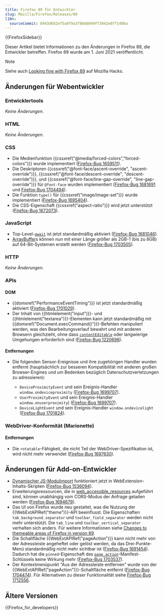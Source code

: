 ```yaml
---
title: Firefox 89 für Entwickler
slug: Mozilla/Firefox/Releases/89
l10n:
  sourceCommit: 8943d682ef5a0f9a3f8b66049ff3042e07f140ba
---
```


{{FirefoxSidebar}}

Dieser Artikel bietet Informationen zu den Änderungen in Firefox 89, die Entwickler betreffen. Firefox 89 wurde am 1. Juni 2021 veröffentlicht.

> [!NOTE]
> Siehe auch [Looking fine with Firefox 89](https://hacks.mozilla.org/2021/06/looking-fine-with-firefox-89/) auf Mozilla Hacks.

## Änderungen für Webentwickler

### Entwicklertools

_Keine Änderungen._

### HTML

_Keine Änderungen._

### CSS

- Die Medienfunktion {{cssxref("@media/forced-colors","forced-colors")}} wurde implementiert ([Firefox-Bug 1659511](https://bugzil.la/1659511)).
- Die Deskriptoren {{cssxref("@font-face/ascent-override", "ascent-override")}}, {{cssxref("@font-face/descent-override", "descent-override")}}, und {{cssxref("@font-face/line-gap-override", "line-gap-override")}} für `@font-face` wurden implementiert ([Firefox-Bug 1681691](https://bugzil.la/1681691) und [Firefox-Bug 1704494](https://bugzil.la/1704494)).
- Die Funktion `type()` für {{cssxref("image/image-set")}} wurde implementiert ([Firefox-Bug 1695404](https://bugzil.la/1695404)).
- Die CSS-Eigenschaft {{cssxref("aspect-ratio")}} wird jetzt unterstützt ([Firefox-Bug 1672073](https://bugzil.la/1672073)).

### JavaScript

- Top-Level-[`await`](/de/docs/Web/JavaScript/Reference/Operators/await#top_level_await) ist jetzt standardmäßig aktiviert ([Firefox-Bug 1681046](https://bugzil.la/1681046)).
- [ArrayBuffer](/de/docs/Web/JavaScript/Reference/Global_Objects/ArrayBuffer)s können nun mit einer Länge größer als 2GB-1 (bis zu 8GB) auf 64-Bit-Systemen erstellt werden ([Firefox-Bug 1703505](https://bugzil.la/1703505)).

### HTTP

_Keine Änderungen._

### APIs

#### DOM

- {{domxref("PerformanceEventTiming")}} ist jetzt standardmäßig aktiviert ([Firefox-Bug 1701029](https://bugzil.la/1701029)).
- Der Inhalt von {{htmlelement("input")}}- und {{htmlelement("textarea")}}-Elementen kann jetzt standardmäßig mit {{domxref("Document.execCommand()")}}-Befehlen manipuliert werden, was den Bearbeitungsverlauf bewahrt und mit anderen Browsern gleichzieht, ohne dass [`contentEditable`](/de/docs/Web/HTML/Global_attributes/contenteditable) oder langwierige Umgehungen erforderlich sind ([Firefox-Bug 1220696](https://bugzil.la/1220696)).

#### Entfernungen

- Die folgenden Sensor-Ereignisse und ihre zugehörigen Handler wurden entfernt (hauptsächlich zur besseren Kompatibilität mit anderen großen Browser-Engines und um Bedenken bezüglich Datenschutzverletzungen zu adressieren):

  - `DeviceProximityEvent` und sein Ereignis-Handler `window.ondeviceproximity` ([Firefox-Bug 1699707](https://bugzil.la/1699707)).
  - `UserProximityEvent` und sein Ereignis-Handler `window.onuserproximity`) ([Firefox-Bug 1699707](https://bugzil.la/1699707)).
  - `DeviceLightEvent` und sein Ereignis-Handler `window.ondevicelight` ([Firefox-Bug 1701824](https://bugzil.la/1701824)).

### WebDriver-Konformität (Marionette)

#### Entfernungen

- Die `rotatable`-Fähigkeit, die nicht Teil der WebDriver-Spezifikation ist, wird nicht mehr verwendet ([Firefox-Bug 1697630](https://bugzil.la/1697630)).

## Änderungen für Add-on-Entwickler

- [Dynamischer JS-Modulimport](/de/docs/Web/JavaScript/Guide/Modules#dynamic_module_loading) funktioniert jetzt in WebExtension-Inhalts-Skripten ([Firefox-Bug 1536094](https://bugzil.la/1536094)).
- Erweiterungsressourcen, die in [web_accessible_resources](/de/docs/Mozilla/Add-ons/WebExtensions/manifest.json/web_accessible_resources) aufgeführt sind, können unabhängig vom CORS-Modus der Anfrage geladen werden ([Firefox-Bug 1694679](https://bugzil.la/1694679)).
- Das UI von Firefox wurde neu gestaltet, was die Nutzung der {{WebExtAPIRef("theme")}}-API beeinflusst. Die Eigenschaften `tab_background_separator` und `toolbar_field_separator` werden nicht mehr unterstützt. Die `tab_line` und `toolbar_vertical_separator` verhalten sich anders. Für weitere Informationen siehe [Changes to themeable areas of Firefox in version 89](https://blog.mozilla.org/addons/2021/04/19/changes-to-themeable-areas-of-firefox-in-version-89/).
- Die Schaltfläche {{WebExtAPIRef("pageAction")}} kann nicht mehr von der Adressleiste angeheftet oder gelöst werden, da das Drei-Punkte-Menü standardmäßig nicht mehr sichtbar ist ([Firefox-Bug 1691454](https://bugzil.la/1691454)). Dadurch hat die `pinned`-Eigenschaft des [`page_action`](/de/docs/Mozilla/Add-ons/WebExtensions/manifest.json/page_action)-Manifest-Schlüssels keine Wirkung mehr ([Firefox-Bug 1703537](https://bugzil.la/1703537)).
- Der Kontextmenüpunkt "Aus der Adressleiste entfernen" wurde von der {{WebExtAPIRef("pageAction")}}-Schaltfläche entfernt ([Firefox-Bug 1704474](https://bugzil.la/1704474)). Für Alternativen zu dieser Funktionalität siehe [Firefox-Bug 1712556](https://bugzil.la/1712556).

## Ältere Versionen

{{Firefox_for_developers}}
